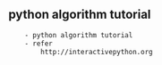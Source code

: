 ## python algorithm tutorial

```bash
    - python algorithm tutorial
    - refer
        http://interactivepython.org
```